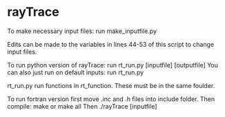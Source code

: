 # rayTrace

To make necessary input files: run make_inputfile.py

Edits can be made to the variables in lines 44-53 of this script to change input files.

To run python version of rayTrace: run rt_run.py [inputfile] [outputfile]
You can also just run on default inputs: run rt_run.py

rt_run.py run functions in rt_function.  These must be in the same foulder.

To run fortran version first move .inc and .h files into include folder.
Then compile: make or make all
Then ./rayTrace [inputfile]
